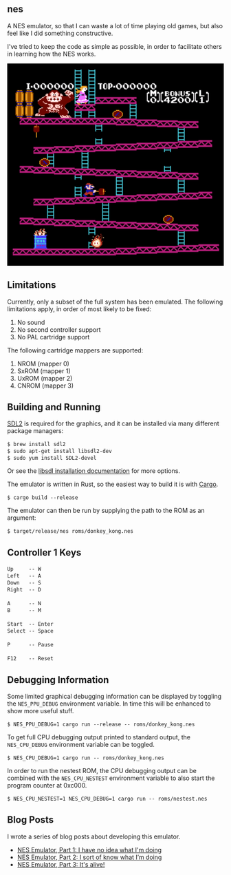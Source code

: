 ## nes

A NES emulator, so that I can waste a lot of time playing old games, but also feel like I did something constructive.

I've tried to keep the code as simple as possible, in order to facilitate others in learning how the NES works.

![Steve Wiebe ftw](donkey-kong.png)

## Limitations

Currently, only a subset of the full system has been emulated. The following limitations apply, in order of most likely to be fixed:

1. No sound
2. No second controller support
3. No PAL cartridge support

The following cartridge mappers are supported:

1. NROM (mapper 0)
2. SxROM (mapper 1)
3. UxROM (mapper 2)
4. CNROM (mapper 3)

## Building and Running

[SDL2](https://www.libsdl.org/) is required for the graphics, and it can be installed via many different package managers:

```
$ brew install sdl2
$ sudo apt-get install libsdl2-dev
$ sudo yum install SDL2-devel
```

Or see the [libsdl installation documentation](https://wiki.libsdl.org/Installation) for more options.

The emulator is written in Rust, so the easiest way to build it is with [Cargo](https://doc.rust-lang.org/cargo/).

```
$ cargo build --release
```

The emulator can then be run by supplying the path to the ROM as an argument:

```
$ target/release/nes roms/donkey_kong.nes
```

## Controller 1 Keys

```
Up     -- W
Left   -- A
Down   -- S
Right  -- D

A      -- N
B      -- M

Start  -- Enter
Select -- Space

P      -- Pause

F12    -- Reset
```

## Debugging Information

Some limited graphical debugging information can be displayed by toggling the `NES_PPU_DEBUG` environment variable. In time this will be enhanced to show more useful stuff.

```
$ NES_PPU_DEBUG=1 cargo run --release -- roms/donkey_kong.nes
```

To get full CPU debugging output printed to standard output, the `NES_CPU_DEBUG` environment variable can be toggled.

```
$ NES_CPU_DEBUG=1 cargo run -- roms/donkey_kong.nes
``` 

In order to run the nestest ROM, the CPU debugging output can be combined with the `NES_CPU_NESTEST` environment variable to also start the program counter at 0xc000.

```
$ NES_CPU_NESTEST=1 NES_CPU_DEBUG=1 cargo run -- roms/nestest.nes
``` 

## Blog Posts

I wrote a series of blog posts about developing this emulator.

* [NES Emulator, Part 1: I have no idea what I'm doing](https://ltriant.github.io/2018/03/09/nes-emulator-part-1-i-have-no-idea-what-im-doing.html)
* [NES Emulator, Part 2: I sort of know what I’m doing](https://ltriant.github.io/2018/06/29/nes-emulator-part-2-i-sort-of-know-what-im-doing.html)
* [NES Emulator, Part 3: It's alive!](https://ltriant.github.io/2019/09/04/nes-emulator-part-3.html)
